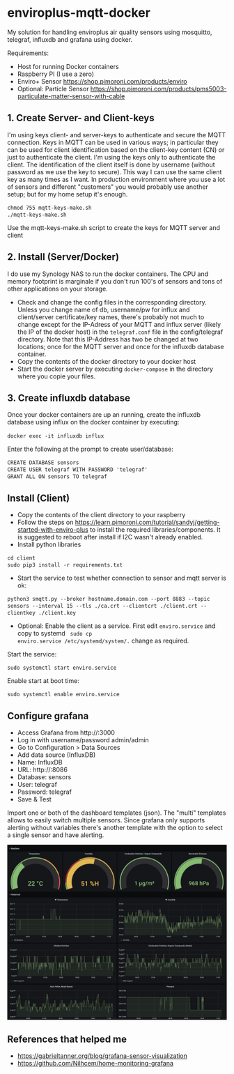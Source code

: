 # enviroplus-mqtt-docker
My solution for handling enviroplus air quality sensors using mosquitto, telegraf, influxdb and grafana using docker.

Requirements:
- Host for running Docker containers
- Raspberry PI (I use a zero)
- Enviro+ Sensor https://shop.pimoroni.com/products/enviro
- Optional: Particle Sensor https://shop.pimoroni.com/products/pms5003-particulate-matter-sensor-with-cable

## 1. Create Server- and Client-keys
I'm using keys client- and server-keys to authenticate and secure the MQTT connection. Keys in MQTT can be used in various ways; in particular they can be used for client identification based on the client-key content (CN) or just to authenticate the client. I'm using the keys only to authenticate the client. The identification of the client itself is done by username (without password as we use the key to secure). This way I can use the same client key as many times as I want. In production environment where you use a lot of sensors and different "customers" you would probably use another setup; but for my home setup it's enough.

```
chmod 755 mqtt-keys-make.sh
./mqtt-keys-make.sh
```

Use the mqtt-keys-make.sh script to create the keys for MQTT server and client

## 2. Install (Server/Docker)
I do use my Synology NAS to run the docker containers. The CPU and memory footprint is marginale if you don't run 100's of sensors and tons of other applications on your storage.

- Check and change the config files in the corresponding directory. Unless you change name of db, username/pw for influx and client/server certificate/key names, there's probably not much to change except for the IP-Adress of your MQTT and influx server (likely the IP of the docker host) in the <code>telegraf.conf</code> file in the config/telegraf directory. Note that this IP-Address has two be changed at two locations; once for the MQTT server and once for the influxdb database container.
- Copy the contents of the docker directory to your docker host
- Start the docker server by executing <code>docker-compose</code> in the directory where you copie your files. 

## 3. Create influxdb database

Once your docker containers are up an running, create the influxdb database using influx on the docker container by executing:

<code>docker exec -it influxdb influx</code>

Enter the following at the prompt to create user/database:

```
CREATE DATABASE sensors
CREATE USER telegraf WITH PASSWORD 'telegraf'
GRANT ALL ON sensors TO telegraf
```

## Install (Client)
- Copy the contents of the client directory to your raspberry
- Follow the steps on https://learn.pimoroni.com/tutorial/sandyj/getting-started-with-enviro-plus to install the required libraries/components. It is suggested to reboot after install if I2C wasn't already enabled.
- Install python libraries

```
cd client
sudo pip3 install -r requirements.txt
```

- Start the service to test whether connection to sensor and mqtt server is ok:

```
python3 smqtt.py --broker hostname.domain.com --port 8883 --topic sensors --interval 15 --tls ./ca.crt --clientcrt ./client.crt --clientkey ./client.key
```

- Optional: Enable the client as a service. First edit <code>enviro.service</code> and copy to systemd <code> sudo cp enviro.service /etc/systemd/system/.</code> change as required.

Start the service:
```
sudo systemctl start enviro.service
```
Enable start at boot time:
```
sudo systemctl enable enviro.service
```

## Configure grafana
- Access Grafana from http://<host ip>:3000
- Log in with username/password admin/admin
- Go to Configuration > Data Sources
- Add data source (InfluxDB)
- Name: InfluxDB
- URL: http://<host ip>:8086
- Database: sensors
- User: telegraf
- Password: telegraf
- Save & Test
  
Import one or both of the dashboard templates (json). The "multi" templates allows to easily switch multiple sensors. Since grafana only supports alerting without variables there's another template with the option to select a single sensor and have alerting.
  
![alt text](https://github.com/maltorfer/enviroplus-mqtt-docker/blob/main/grafana_dashboard_multi.png?raw=true)


## References that helped me 
- https://gabrieltanner.org/blog/grafana-sensor-visualization
- https://github.com/Nilhcem/home-monitoring-grafana
